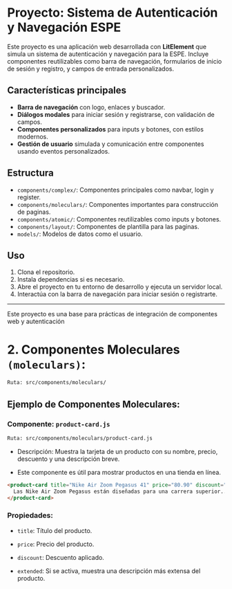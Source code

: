 # Proyecto: Sistema de Autenticación y Navegación ESPE

Este proyecto es una aplicación web desarrollada con **LitElement** que simula un sistema de autenticación y navegación para la ESPE. Incluye componentes reutilizables como barra de navegación, formularios de inicio de sesión y registro, y campos de entrada personalizados.

## Características principales

- **Barra de navegación** con logo, enlaces y buscador.
- **Diálogos modales** para iniciar sesión y registrarse, con validación de campos.
- **Componentes personalizados** para inputs y botones, con estilos modernos.
- **Gestión de usuario** simulada y comunicación entre componentes usando eventos personalizados.

## Estructura

- `components/complex/`: Componentes principales como navbar, login y register.
- `components/moleculars/`: Componentes importantes para construcción de paginas.
- `components/atomic/`: Componentes reutilizables como inputs y botones.
- `components/layout/`: Componentes de plantilla para las paginas.
- `models/`: Modelos de datos como el usuario.

## Uso

1. Clona el repositorio.
2. Instala dependencias si es necesario.
3. Abre el proyecto en tu entorno de desarrollo y ejecuta un servidor local.
4. Interactúa con la barra de navegación para iniciar sesión o registrarte.

---

Este proyecto es una base para prácticas de integración de componentes web y autenticación

# 2. Componentes Moleculares `(moleculars)`:

```bash 
Ruta: src/components/moleculars/
```

## Ejemplo de Componentes Moleculares:

### Componente: `product-card.js`

```bash 
Ruta: src/components/moleculars/product-card.js
```
- Descripción: Muestra la tarjeta de un producto con su nombre, precio, descuento y una descripción breve.

- Este componente es útil para mostrar productos en una tienda en línea.
  
```html  
<product-card title="Nike Air Zoom Pegasus 41" price="80.90" discount="20" extended>
  Las Nike Air Zoom Pegasus están diseñadas para una carrera superior...
</product-card>
```
### Propiedades:

- `title`: Título del producto.

- `price`: Precio del producto.

- `discount`: Descuento aplicado.

- `extended`: Si se activa, muestra una descripción más extensa del producto.
  
